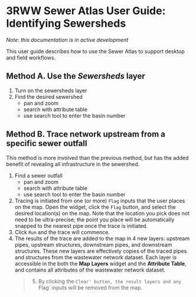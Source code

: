 # 3RWW Sewer Atlas User Guide:<br>**Identifying Sewersheds**

*Note: this documentation is in active development*

This user guide describes how to use the Sewer Atlas to support desktop and field workflows.

## Method A. Use the *Sewersheds* layer

1. Turn on the sewersheds layer
2. Find the desired sewershed
	* pan and zoom
	* search with attribute table
	* use search tool to enter the basin number

## Method B. Trace network upstream from a specific sewer outfall

This method is more involved than the previous method, but has the added benefit of revealing all infrastructure in the sewershed.

1. Find a sewer outfall
	* pan and zoom
	* search with attribute table
	* use search tool to enter the basin number
2. Tracing is initiated from one (or more) `Flag` inputs that the user places on the map. Open the widget, click the `Flag` button, and select the desired location(s) on the map. Note that the location you pick does not need to be ultra-precise; the point you place will be automatically snapped to the nearest pipe once the trace is initiated.
3. Click `Run` and the trace will commence.
4. The results of the trace are added to the map in 4 new layers: upstream pipes, upstream structures, downstream pipes, and downstream structures. These new layers are effectively copies of the traced pipes and structures from the wastewater network dataset. Each layer is accessible in the both the **Map Layers** widget and the **Attribute Table**, and contains all attributes of the wastewater network dataset.
	>5. By clicking the `Clear' button, the result layers and any `Flag` inputs will be removed from the map.
